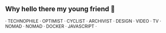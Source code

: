 ## Why hello there my young friend 👋

· TECHNOPHILE · OPTIMIST · CYCLIST · ARCHIVIST · DESIGN · VIDEO · TV · NOMAD · NOMAD · DOCKER · JAVASCRIPT ·

